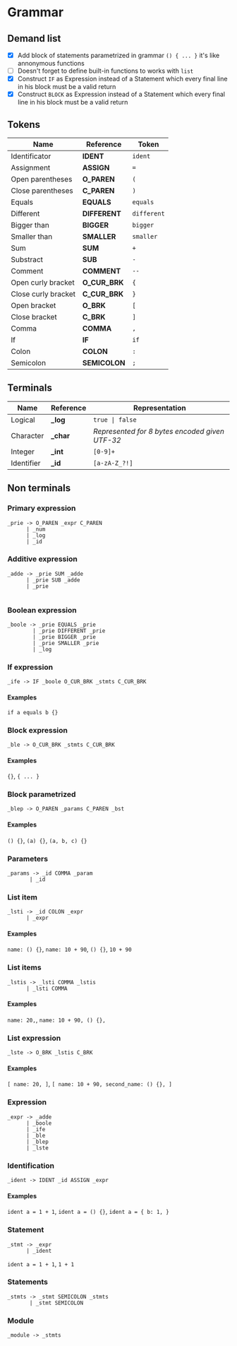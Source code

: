 # Grammar

## Demand list

- [x] Add block of statements parametrized in grammar `() { ... }` it's like annonymous functions
- [ ] Doesn't forget to define built-in functions to works with `list`
- [x] Construct `IF` as Expression instead of a Statement which every final line in his block must be a valid return
- [x] Construct `BLOCK` as Expression instead of a Statement which every final line in his block must be a valid return

## Tokens

| Name | Reference | Token |
|---|---|---|
| Identificator | **IDENT** | `ident` |
| Assignment | **ASSIGN** | `=` |
| Open parentheses | **O_PAREN** | `(` |
| Close parentheses | **C_PAREN** | `)` |
| Equals | **EQUALS** | `equals` |
| Different | **DIFFERENT** | `different` |
| Bigger than | **BIGGER** | `bigger` |
| Smaller than | **SMALLER** | `smaller` |
| Sum | **SUM** | `+` |
| Substract | **SUB** | `-` |
| Comment | **COMMENT** | `--` |
| Open curly bracket | **O_CUR_BRK** | `{` |
| Close curly bracket | **C_CUR_BRK** | `}` |
| Open bracket | **O_BRK** | `[` |
| Close bracket | **C_BRK** | `]` |
| Comma | **COMMA** | `,` |
| If | **IF** | `if` |
| Colon | **COLON** | `:` |
| Semicolon | **SEMICOLON** | `;` |

## Terminals

| Name | Reference | Representation |
|---|---|---|
| Logical | **_log** | `true \| false` |
| Character | **_char** | *Represented for 8 bytes encoded given UTF-32* |
| Integer | **_int** | `[0-9]+` |
| Identifier | **_id** | `[a-zA-Z_?!]` |

## Non terminals

### Primary expression
```
_prie -> O_PAREN _expr C_PAREN
      | _num
      | _log
      | _id
```

### Additive expression
```
_adde -> _prie SUM _adde
      | _prie SUB _adde
      | _prie
        
```

### Boolean expression
```
_boole -> _prie EQUALS _prie
        | _prie DIFFERENT _prie
        | _prie BIGGER _prie
        | _prie SMALLER _prie
        | _log
```

### If expression
```
_ife -> IF _boole O_CUR_BRK _stmts C_CUR_BRK
```

#### Examples
`if a equals b {}`

### Block expression
```
_ble -> O_CUR_BRK _stmts C_CUR_BRK
```

#### Examples
`{}`, `{ ... }`

### Block parametrized
```
_blep -> O_PAREN _params C_PAREN _bst
```

#### Examples
`() {}`, `(a) {}`, `(a, b, c) {}`

### Parameters
```
_params -> _id COMMA _param
       | _id
```

### List item
```
_lsti -> _id COLON _expr
      | _expr
```

#### Examples
`name: () {}`, `name: 10 + 90`, `() {}`, `10 + 90`

### List items
```
_lstis -> _lsti COMMA _lstis
      | _lsti COMMA
```

#### Examples
`name: 20,`, `name: 10 + 90, () {},`

### List expression
```
_lste -> O_BRK _lstis C_BRK
```

#### Examples
`[ name: 20, ]`, `[ name: 10 + 90, second_name: () {}, ]`

### Expression
```
_expr -> _adde
      | _boole
      | _ife
      | _ble
      | _blep
      | _lste
```

### Identification
```
_ident -> IDENT _id ASSIGN _expr
```

#### Examples
`ident a = 1 + 1`, `ident a = () {}`, `ident a = { b: 1, }`

### Statement
```
_stmt -> _expr
      | _ident
```

`ident a = 1 + 1`, `1 + 1`

### Statements
```
_stmts -> _stmt SEMICOLON _stmts
       | _stmt SEMICOLON
```

### Module
```
_module -> _stmts
```
